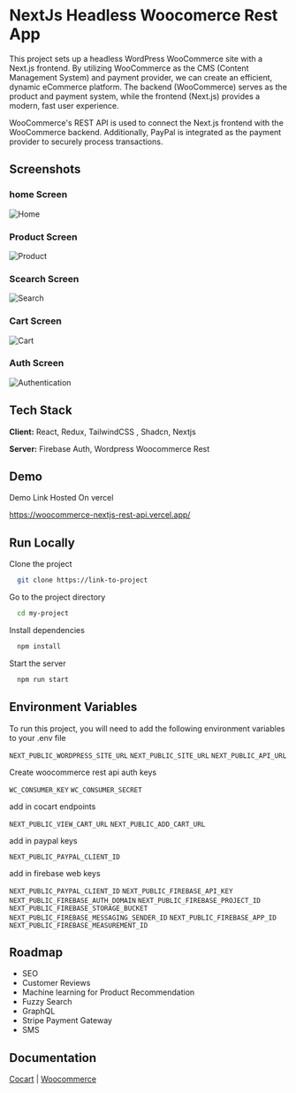 # NextJs Headless Woocomerce Rest App

This project sets up a headless WordPress WooCommerce site with a Next.js frontend. By utilizing WooCommerce as the CMS (Content Management System) and payment provider, we can create an efficient, dynamic eCommerce platform. The backend (WooCommerce) serves as the product and payment system, while the frontend (Next.js) provides a modern, fast user experience.

WooCommerce's REST API is used to connect the Next.js frontend with the WooCommerce backend. Additionally, PayPal is integrated as the payment provider to securely process transactions.

## Screenshots

### home Screen

![Home](https://i.imgur.com/eu1vr1z.jpg)

### Product Screen

![Product](https://i.imgur.com/qqLfGmp.png)

### Scearch Screen

![Search](https://i.imgur.com/bdVrg9Q.png)

### Cart Screen

![Cart](https://i.imgur.com/R3VAP59.png)

### Auth Screen

![Authentication](https://i.imgur.com/SzXbKkg.png)

## Tech Stack

**Client:** React, Redux, TailwindCSS , Shadcn, Nextjs

**Server:** Firebase Auth, Wordpress Woocommerce Rest

## Demo

Demo Link Hosted On vercel

https://woocommerce-nextjs-rest-api.vercel.app/

## Run Locally

Clone the project

```bash
  git clone https://link-to-project
```

Go to the project directory

```bash
  cd my-project
```

Install dependencies

```bash
  npm install
```

Start the server

```bash
  npm run start
```

## Environment Variables

To run this project, you will need to add the following environment variables to your .env file

`NEXT_PUBLIC_WORDPRESS_SITE_URL`
`NEXT_PUBLIC_SITE_URL`
`NEXT_PUBLIC_API_URL`

Create woocommerce rest api auth keys

`WC_CONSUMER_KEY`
`WC_CONSUMER_SECRET`

add in cocart endpoints

`NEXT_PUBLIC_VIEW_CART_URL`
`NEXT_PUBLIC_ADD_CART_URL`

add in paypal keys

`NEXT_PUBLIC_PAYPAL_CLIENT_ID`

add in firebase web keys

`NEXT_PUBLIC_PAYPAL_CLIENT_ID`
`NEXT_PUBLIC_FIREBASE_API_KEY`
`NEXT_PUBLIC_FIREBASE_AUTH_DOMAIN`
`NEXT_PUBLIC_FIREBASE_PROJECT_ID`
`NEXT_PUBLIC_FIREBASE_STORAGE_BUCKET`
`NEXT_PUBLIC_FIREBASE_MESSAGING_SENDER_ID`
`NEXT_PUBLIC_FIREBASE_APP_ID`
`NEXT_PUBLIC_FIREBASE_MEASUREMENT_ID`

## Roadmap

- SEO
- Customer Reviews
- Machine learning for Product Recommendation
- Fuzzy Search
- GraphQL
- Stripe Payment Gateway
- SMS

## Documentation

[Cocart](https://linktodocumentation) |
[Woocommerce](https://linktodocumentation)
